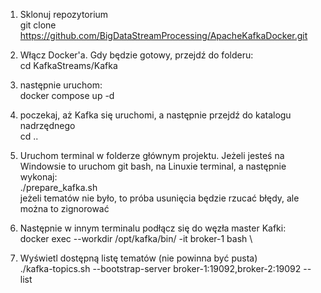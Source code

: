 1. Sklonuj repozytorium \
git clone [https://github.com/BigDataStreamProcessing/ApacheKafkaDocker.git ](https://github.com/dawidnowakowski/KafkaStreams.git)

2. Włącz Docker'a. Gdy będzie gotowy, przejdź do folderu: \
cd KafkaStreams/Kafka

3. następnie uruchom: \
docker compose up -d

4. poczekaj, aż Kafka się uruchomi, a następnie przejdź do katalogu nadrzędnego \
cd ..
 
5. Uruchom terminal w folderze głównym projektu. Jeżeli jesteś na Windowsie to uruchom git bash, na Linuxie terminal, a następnie wykonaj: \
./prepare_kafka.sh \
jeżeli tematów nie było, to próba usunięcia będzie rzucać błędy, ale można to zignorować

6. Następnie w innym terminalu podłącz się do węzła master Kafki: \
docker exec --workdir /opt/kafka/bin/ -it broker-1 bash \

7. Wyświetl dostępną listę tematów (nie powinna być pusta) \
./kafka-topics.sh --bootstrap-server broker-1:19092,broker-2:19092 --list




